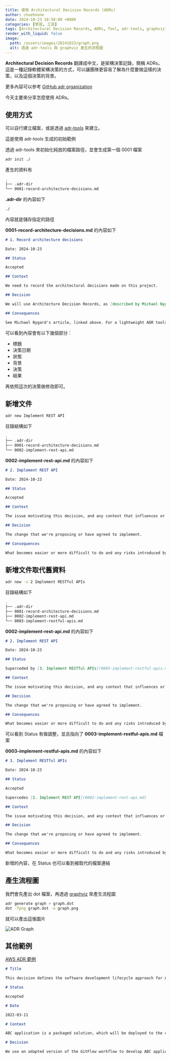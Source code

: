 ```yaml
---
title: 使用 Architectural Decision Records (ADRs)
author: chuehnone
date: 2024-10-23 10:58:00 +0800
categories: [學習, 工具]
tags: [Architectural Decision Records, ADRs, Tool, adr-tools, graphviz]
render_with_liquid: false
image:
  path: /assets/images/20241023/graph.png
  alt: 透過 adr-tools 與 graphviz 產生的流程圖
---
```


**Architectural Decision Records** 翻譯成中文，是架構決策記錄，簡稱 ADRs。這是一種記錄軟體架構決策的方式，可以讓團隊更容易了解為什麼要做這樣的決策，以及這個決策的背景。

更多內容可以參考 [GitHub adr organization](https://adr.github.io/)

今天主要來分享怎麼使用 ADRs。

## 使用方式

可以自行建立檔案，或是透過 [adr-tools](https://github.com/npryce/adr-tools) 來建立。

這是使用 adr-tools 生成的初始範例

透過 adr-tools 來初始化純放的檔案路徑，並會生成第一個 0001 檔案
```bash
adr init ./
```

產生的資料有
```bash
.
├── .adr-dir
└── 0001-record-architecture-decisions.md
```

**.adr-dir** 的內容如下
```markdown
./
```

內容就是儲存指定的路徑

**0001-record-architecture-decisions.md** 的內容如下
```markdown
# 1. Record architecture decisions

Date: 2024-10-23

## Status

Accepted

## Context

We need to record the architectural decisions made on this project.

## Decision

We will use Architecture Decision Records, as [described by Michael Nygard](http://thinkrelevance.com/blog/2011/11/15/documenting-architecture-decisions).

## Consequences

See Michael Nygard's article, linked above. For a lightweight ADR toolset, see Nat Pryce's [adr-tools](https://github.com/npryce/adr-tools).
```

可以看到內容會有以下幾個部分：
- 標題
- 決策日期
- 狀態
- 背景
- 決策
- 結果

再依照這次的決策做修改即可。


## 新增文件

```bash
adr new Implement REST API
```

目錄結構如下
```bash
.
├── .adr-dir
├── 0001-record-architecture-decisions.md
└── 0002-implement-rest-api.md
```

**0002-implement-rest-api.md** 的內容如下
```markdown
# 2. Implement REST API

Date: 2024-10-23

## Status

Accepted

## Context

The issue motivating this decision, and any context that influences or constrains the decision.

## Decision

The change that we're proposing or have agreed to implement.

## Consequences

What becomes easier or more difficult to do and any risks introduced by the change that will need to be mitigated.
```

## 新增文件取代舊資料

```bash
adr new -s 2 Implement RESTful APIs
```

目錄結構如下
```bash
.
├── .adr-dir
├── 0001-record-architecture-decisions.md
├── 0002-implement-rest-api.md
└── 0003-implement-restful-apis.md
```

**0002-implement-rest-api.md** 的內容如下
```markdown
# 2. Implement REST API

Date: 2024-10-23

## Status

Superceded by [3. Implement RESTful APIs](0003-implement-restful-apis.md)

## Context

The issue motivating this decision, and any context that influences or constrains the decision.

## Decision

The change that we're proposing or have agreed to implement.

## Consequences

What becomes easier or more difficult to do and any risks introduced by the change that will need to be mitigated.
```

可以看到 Status 有做調整，並且指向了 **0003-implement-restful-apis.md** 檔案


**0003-implement-restful-apis.md** 的內容如下
```markdown
# 3. Implement RESTful APIs

Date: 2024-10-23

## Status

Accepted

Supercedes [2. Implement REST API](0002-implement-rest-api.md)

## Context

The issue motivating this decision, and any context that influences or constrains the decision.

## Decision

The change that we're proposing or have agreed to implement.

## Consequences

What becomes easier or more difficult to do and any risks introduced by the change that will need to be mitigated.
```

新增的內容，在 Status 也可以看到被取代的檔案連結


## 產生流程圖

我們會先產出 dot 檔案，再透過 [graphviz](https://graphviz.org/) 來產生流程圖

```bash
adr generate graph > graph.dot
dot -Tpng graph.dot -o graph.png
```

就可以產出這張圖片

![ADR Graph](/assets/images/20241023/graph.png)


## 其他範例

[AWS ADR 範例](https://docs.aws.amazon.com/prescriptive-guidance/latest/architectural-decision-records/appendix.html)

```markdown
# Title

This decision defines the software development lifecycle approach for ABC application development.

# Status

Accepted

# Date

2022-03-11

# Context

ABC application is a packaged solution, which will be deployed to the customer's environment by using a deployment package. We need to have a development process that will enable us to have a controllable feature, hotfix, and release pipeline.

# Decision

We use an adapted version of the GitFlow workflow to develop ABC application.
```
